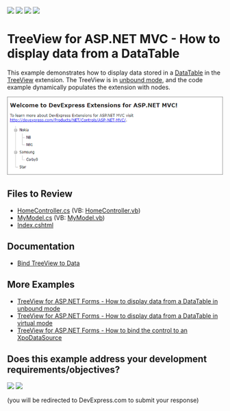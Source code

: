 <!-- default badges list -->
![](https://img.shields.io/endpoint?url=https://codecentral.devexpress.com/api/v1/VersionRange/128552549/14.1.3%2B)
[![](https://img.shields.io/badge/Open_in_DevExpress_Support_Center-FF7200?style=flat-square&logo=DevExpress&logoColor=white)](https://supportcenter.devexpress.com/ticket/details/E2944)
[![](https://img.shields.io/badge/📖_How_to_use_DevExpress_Examples-e9f6fc?style=flat-square)](https://docs.devexpress.com/GeneralInformation/403183)
[![](https://img.shields.io/badge/💬_Leave_Feedback-feecdd?style=flat-square)](#does-this-example-address-your-development-requirementsobjectives)
<!-- default badges end -->
# TreeView for ASP.NET MVC - How to display data from a DataTable
This example demonstrates how to display data stored in a [DataTable](https://learn.microsoft.com/en-us/dotnet/api/system.data.datatable?view=net-7.0) in the [TreeView](https://docs.devexpress.com/AspNetMvc/DevExpress.Web.Mvc.TreeViewExtension) extension. The TreeView is in [unbound mode](https://docs.devexpress.com/AspNetMvc/10346/components/site-navigation-and-layout/tree-view/binding-to-data/unbound-mode), and the code example dynamically populates the extension with nodes.

![Display Data from a DataTable in TreeView](image.png)

## Files to Review

* [HomeController.cs](./CS/Controllers/HomeController.cs) (VB: [HomeController.vb](./VB/Controllers/HomeController.vb))
* [MyModel.cs](./CS/Models/MyModel.cs) (VB: [MyModel.vb](./VB/Models/MyModel.vb))
* [Index.cshtml](./CS/Views/Home/Index.cshtml)

## Documentation

* [Bind TreeView to Data](https://docs.devexpress.com/AspNetMvc/10331/components/site-navigation-and-layout/tree-view/binding-to-data)

## More Examples

* [TreeView for ASP.NET Forms - How to display data from a DataTable in unbound mode](https://github.com/DevExpress-Examples/how-to-bind-the-aspxtreeview-to-plain-data-unbound-mode-e2873)
* [TreeView for ASP.NET Forms - How to display data from a DataTable in virtual mode](https://github.com/DevExpress-Examples/how-to-bind-the-aspxtreeview-to-plain-data-virtual-mode-e2872)
* [TreeView for ASP.NET Forms - How to bind the control to an XpoDataSource](https://github.com/DevExpress-Examples/how-to-bind-the-aspxtreeview-with-associated-objects-or-the-xpohierarchicaldatasource-e2875)
<!-- feedback -->
## Does this example address your development requirements/objectives?

[<img src="https://www.devexpress.com/support/examples/i/yes-button.svg"/>](https://www.devexpress.com/support/examples/survey.xml?utm_source=github&utm_campaign=asp-net-mvc-treeview-display-data-from-datatable&~~~was_helpful=yes) [<img src="https://www.devexpress.com/support/examples/i/no-button.svg"/>](https://www.devexpress.com/support/examples/survey.xml?utm_source=github&utm_campaign=asp-net-mvc-treeview-display-data-from-datatable&~~~was_helpful=no)

(you will be redirected to DevExpress.com to submit your response)
<!-- feedback end -->
